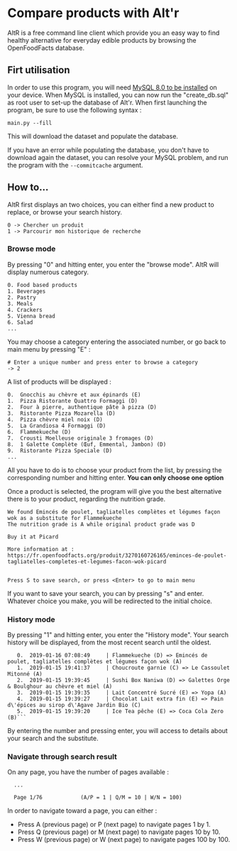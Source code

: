# Compare products with Alt'r
AltR is a free command line client which provide you an easy way to find healthy alternative for everyday edible products by browsing the OpenFoodFacts database.
## Firt utilisation
In order to use this program, you will need [MySQL 8.0 to be installed](https://dev.mysql.com/doc/refman/8.0/en/installing.html) on your device.
When MySQL is installed, you can now run the "create_db.sql" as root user to set-up the database of Alt'r.
When first launching the program, be sure to use the following syntax :
```
main.py --fill
```
This will download the dataset and populate the database.

If you have an error while populating the database, you don't have to download again the dataset, you can resolve your MySQL problem, and run the program with the `--commitcache` argument.
## How to...
AltR first displays an two choices, you can either find a new product to replace, or browse your search history.
```
0 -> Chercher un produit
1 -> Parcourir mon historique de recherche
```
### Browse mode
By pressing "0" and hitting enter, you enter the "browse mode". AltR will display numerous category.
```
0. Food based products
1. Beverages
2. Pastry
3. Meals
4. Crackers
5. Vienna bread
6. Salad
...
```
You may choose a category entering the associated number, or go back to main menu by pressing "E" :
```
# Enter a unique number and press enter to browse a category
-> 2
```
A list of products will be displayed :
```
0.  Gnocchis au chèvre et aux épinards (E)
1.  Pizza Ristorante Quattro Formaggi (D)
2.  Four à pierre, authentique pâte à pizza (D)
3.  Ristorante Pizza Mozarella (D)
4.  Pizza chèvre miel noix (D)
5.  La Grandiosa 4 Formaggi (D)
6.  Flammekueche (D)
7.  Crousti Moelleuse originale 3 fromages (D)
8.  1 Galette Complète (Œuf, Emmental, Jambon) (D)
9.  Ristorante Pizza Speciale (D)
...
````
All you have to do is to choose your product from the list, by pressing the corresponding number and hitting enter.
**You can only choose one option**

Once a product is selected, the program will give you the best alternative there is to your product, regarding the nutrition grade.
```
We found Emincés de poulet, tagliatelles complètes et légumes façon wok as a substitute for Flammekueche
The nutrition grade is A while original product grade was D

Buy it at Picard

More information at : https://fr.openfoodfacts.org/produit/3270160726165/eminces-de-poulet-tagliatelles-completes-et-legumes-facon-wok-picard


Press S to save search, or press <Enter> to go to main menu
```
If you want to save your search, you can by pressing "s" and enter. Whatever choice you make, you will be redirected to the initial choice.

### History mode
By pressing "1" and hitting enter, you enter the "History mode". Your search history will be displayed, from the
most recent search until the oldest.
```
   0.  2019-01-16 07:08:49     | Flammekueche (D) => Emincés de poulet, tagliatelles complètes et légumes façon wok (A)
   1.  2019-01-15 19:41:37     | Choucroute garnie (C) => Le Cassoulet Mitonné (A)
   2.  2019-01-15 19:39:45     | Sushi Box Naniwa (D) => Galettes Orge & Boulghour au chèvre et miel (A)
   3.  2019-01-15 19:39:35     | Lait Concentré Sucré (E) => Yopa (A)
   4.  2019-01-15 19:39:27     | Chocolat Lait extra fin (E) => Pain d\'épices au sirop d\'Agave Jardin Bio (C)
   5.  2019-01-15 19:39:20     | Ice Tea pêche (E) => Coca Cola Zero (B)```
```
By entering the number and pressing enter, you will access to details about your search and the substitute.

### Navigate through search result
On any page, you have the number of pages available :
```
  ...

  Page 1/76            (A/P = 1 | Q/M = 10 | W/N = 100)
```
In order to navigate toward a page, you can either :
- Press A (previous page) or P (next page) to navigate pages 1 by 1.
- Press Q (previous page) or M (next page) to navigate pages 10 by 10.
- Press W (previous page) or W (next page) to navigate pages 100 by 100.
